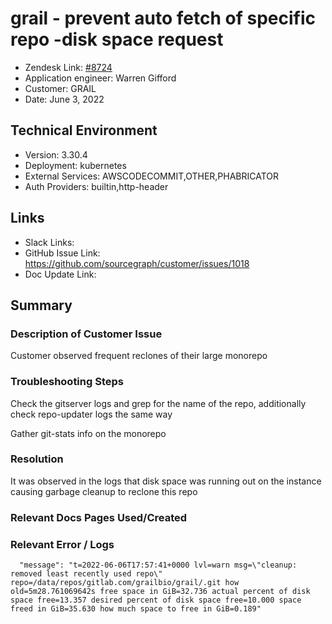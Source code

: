 
# grail - prevent auto fetch of specific repo -disk space request <!-- Ticket Title  Hint: include keywords to make it searchable -->

- Zendesk Link: [#8724](https://sourcegraph.zendesk.com/agent/tickets/8724)
- Application engineer: Warren Gifford
- Customer: GRAIL <!-- Redact if this contains personally identifying information -->
- Date: June 3, 2022

<!-- Data populated from integration, speak to Ben Gordon or Michael Bali if not working -->
<!-- During Internal team trial, fill missing data manually (we are waiting for all data to sync) -->

## Technical Environment
- Version: 3.30.4​
- Deployment: kubernetes
- External Services: AWSCODECOMMIT,OTHER,PHABRICATOR
- Auth Providers: builtin,http-header


## Links
<!-- Data for application engineer manual entry -->
- Slack Links: 
- GitHub Issue Link: https://github.com/sourcegraph/customer/issues/1018
- Doc Update Link:

## Summary
### Description of Customer Issue
Customer observed frequent reclones of their large monorepo

### Troubleshooting Steps
Check the gitserver logs and grep for the name of the repo, additionally check repo-updater logs the same way

Gather git-stats info on the monorepo

### Resolution
It was observed in the logs that disk space was running out on the instance causing garbage cleanup to reclone this repo

### Relevant Docs Pages Used/Created

### Relevant Error / Logs
<!-- Please redact keys, tokens, and personal identifying information -->
      "message": "t=2022-06-06T17:57:41+0000 lvl=warn msg=\"cleanup: removed least recently used repo\" repo=/data/repos/gitlab.com/grailbio/grail/.git how old=5m28.761069642s free space in GiB=32.736 actual percent of disk space free=13.357 desired percent of disk space free=10.000 space freed in GiB=35.630 how much space to free in GiB=0.189"



<!-- Once complete, upload a copy to https://github.com/sourcegraph/support-tools-internal/tree/main/resolved-tickets as a .md file -->
<!-- Name the file 8724.md -->
